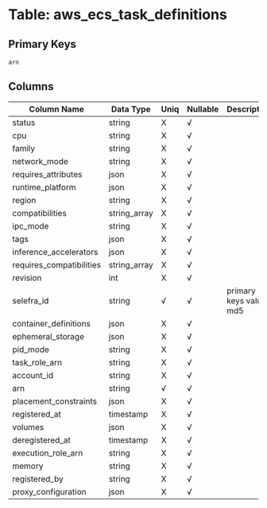 # Table: aws_ecs_task_definitions

## Primary Keys 

```
arn
```


## Columns 

|  Column Name   |  Data Type  | Uniq | Nullable | Description | 
|  ----  | ----  | ----  | ----  | ---- | 
| status | string | X | √ |  | 
| cpu | string | X | √ |  | 
| family | string | X | √ |  | 
| network_mode | string | X | √ |  | 
| requires_attributes | json | X | √ |  | 
| runtime_platform | json | X | √ |  | 
| region | string | X | √ |  | 
| compatibilities | string_array | X | √ |  | 
| ipc_mode | string | X | √ |  | 
| tags | json | X | √ |  | 
| inference_accelerators | json | X | √ |  | 
| requires_compatibilities | string_array | X | √ |  | 
| revision | int | X | √ |  | 
| selefra_id | string | √ | √ | primary keys value md5 | 
| container_definitions | json | X | √ |  | 
| ephemeral_storage | json | X | √ |  | 
| pid_mode | string | X | √ |  | 
| task_role_arn | string | X | √ |  | 
| account_id | string | X | √ |  | 
| arn | string | √ | √ |  | 
| placement_constraints | json | X | √ |  | 
| registered_at | timestamp | X | √ |  | 
| volumes | json | X | √ |  | 
| deregistered_at | timestamp | X | √ |  | 
| execution_role_arn | string | X | √ |  | 
| memory | string | X | √ |  | 
| registered_by | string | X | √ |  | 
| proxy_configuration | json | X | √ |  | 


